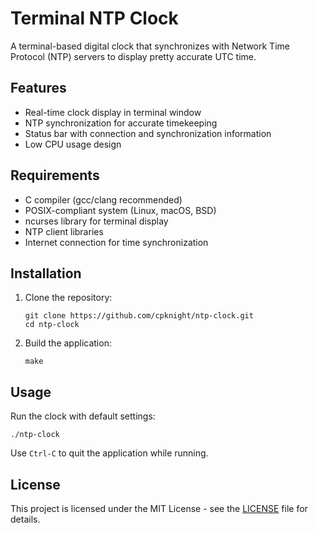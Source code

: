 # Terminal NTP Clock

A terminal-based digital clock that synchronizes with Network Time Protocol (NTP) servers to display pretty accurate UTC time.

## Features

* Real-time clock display in terminal window
* NTP synchronization for accurate timekeeping
* Status bar with connection and synchronization information
* Low CPU usage design

## Requirements

* C compiler (gcc/clang recommended)
* POSIX-compliant system (Linux, macOS, BSD)
* ncurses library for terminal display
* NTP client libraries
* Internet connection for time synchronization

## Installation

1. Clone the repository:
   ```
   git clone https://github.com/cpknight/ntp-clock.git
   cd ntp-clock
   ```

2. Build the application:
   ```
   make
   ```
<!--
3. Install (optional):
   ```
   sudo make install
   ```
-->

## Usage

Run the clock with default settings:
```
./ntp-clock
```

<!--
Command line options:
```
./clock [options]

Options:
  -h, --help         Display this help message
  -12, --12hour      Use 12-hour time format (AM/PM)
  -24, --24hour      Use 24-hour time format
  -c, --color=NAME   Use specified color theme
  -s, --server=HOST  Specify NTP server to use
  -i, --interval=N   Set sync interval (in seconds)
  -b, --border       Display with decorative border
  -f, --fullscreen   Run in fullscreen mode
```
-->

Use `Ctrl-C` to quit the application while running.

## License

This project is licensed under the MIT License - see the [LICENSE](LICENSE) file for details.

